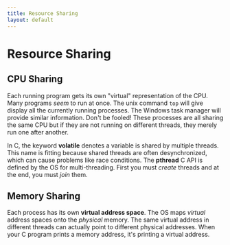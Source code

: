 ```yaml
---
title: Resource Sharing
layout: default
---
```


# Resource Sharing

## CPU Sharing

Each running program gets its own "virtual" representation of the CPU. Many programs *seem* to run at once. The unix command `top` will give display all the currently running processes. The Windows task manager will provide similar information. Don't be fooled! These processes are all sharing the same CPU but if they are not running on different threads, they merely run one after another.

In C, the keyword **volatile** denotes a variable is shared by multiple threads. This name is fitting because shared threads are often desynchronized, which can cause problems like race conditions. The **pthread** C API is defined by the OS for multi-threading. First you must *create* threads and at the end, you must *join* them.

## Memory Sharing

Each process has its own **virtual address space**. The OS maps *virtual* address spaces onto the *physical* memory. The same virtual address in different threads can actually point to different physical addresses. When your C program prints a memory address, it's printing a virtual address.
